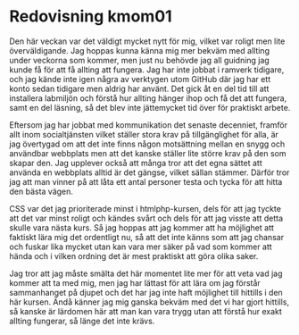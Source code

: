 ---
---
Redovisning kmom01
=========================

Den här veckan var det väldigt mycket nytt för mig, vilket var roligt men lite överväldigande. Jag hoppas kunna känna mig mer bekväm med allting under veckorna som kommer, men just nu behövde jag all guidning jag kunde få för att få allting att fungera. Jag har inte jobbat i ramverk tidigare, och jag kände inte igen några av verktygen utom GitHub där jag har ett konto sedan tidigare men aldrig har använt. Det gick åt en del tid till att installera labmiljön och förstå hur allting hänger ihop och få det att fungera, samt en del läsning, så det blev inte jättemycket tid över för praktiskt arbete.

Eftersom jag har jobbat med kommunikation det senaste decenniet, framför allt inom socialtjänsten vilket ställer stora krav på tillgänglighet för alla, är jag övertygad om att det inte finns någon motsättning mellan en snygg och användbar webbplats men att det kanske ställer lite större krav på den som skapar den. Jag upplever också att många tror att det egna sättet att använda en webbplats alltid är det gängse, vilket sällan stämmer. Därför tror jag att man vinner på att låta ett antal personer testa och tycka för att hitta den bästa vägen.

CSS var det jag prioriterade minst i htmlphp-kursen, dels för att jag tyckte att det var minst roligt och kändes svårt och dels för att jag visste att detta skulle vara nästa kurs. Så jag hoppas att jag kommer att ha möjlighet att faktiskt lära mig det ordentligt nu, så att det inte känns som att jag chansar och fuskar lika mycket utan kan vara mer säker på vad som kommer att hända och i vilken ordning det är mest praktiskt att göra olika saker.

Jag tror att jag måste smälta det här momentet lite mer för att veta vad jag kommer att ta med mig, men jag har lättast för att lära om jag förstår sammanhanget på djupet och det har jag inte haft möjlighet till hittills i den här kursen. Ändå känner jag mig ganska bekväm med det vi har gjort hittills, så kanske är lärdomen här att man kan vara trygg utan att förstå hur exakt allting fungerar, så länge det inte krävs.
